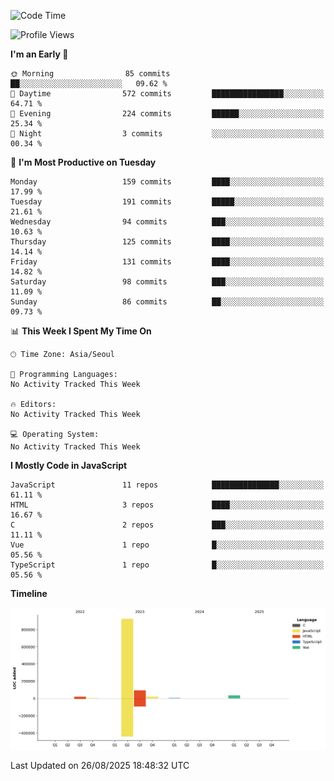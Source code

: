 <!--START_SECTION:waka-->
![Code Time](http://img.shields.io/badge/Code%20Time-131%20hrs%204%20mins-blue)

![Profile Views](http://img.shields.io/badge/Profile%20Views-4-blue)

**I'm an Early 🐤** 

```text
🌞 Morning                85 commits          ██░░░░░░░░░░░░░░░░░░░░░░░   09.62 % 
🌆 Daytime                572 commits         ████████████████░░░░░░░░░   64.71 % 
🌃 Evening                224 commits         ██████░░░░░░░░░░░░░░░░░░░   25.34 % 
🌙 Night                  3 commits           ░░░░░░░░░░░░░░░░░░░░░░░░░   00.34 % 
```
📅 **I'm Most Productive on Tuesday** 

```text
Monday                   159 commits         ████░░░░░░░░░░░░░░░░░░░░░   17.99 % 
Tuesday                  191 commits         █████░░░░░░░░░░░░░░░░░░░░   21.61 % 
Wednesday                94 commits          ███░░░░░░░░░░░░░░░░░░░░░░   10.63 % 
Thursday                 125 commits         ████░░░░░░░░░░░░░░░░░░░░░   14.14 % 
Friday                   131 commits         ████░░░░░░░░░░░░░░░░░░░░░   14.82 % 
Saturday                 98 commits          ███░░░░░░░░░░░░░░░░░░░░░░   11.09 % 
Sunday                   86 commits          ██░░░░░░░░░░░░░░░░░░░░░░░   09.73 % 
```


📊 **This Week I Spent My Time On** 

```text
🕑︎ Time Zone: Asia/Seoul

💬 Programming Languages: 
No Activity Tracked This Week

🔥 Editors: 
No Activity Tracked This Week

💻 Operating System: 
No Activity Tracked This Week
```

**I Mostly Code in JavaScript** 

```text
JavaScript               11 repos            ███████████████░░░░░░░░░░   61.11 % 
HTML                     3 repos             ████░░░░░░░░░░░░░░░░░░░░░   16.67 % 
C                        2 repos             ███░░░░░░░░░░░░░░░░░░░░░░   11.11 % 
Vue                      1 repo              █░░░░░░░░░░░░░░░░░░░░░░░░   05.56 % 
TypeScript               1 repo              █░░░░░░░░░░░░░░░░░░░░░░░░   05.56 % 
```



**Timeline**

![Lines of Code chart](https://raw.githubusercontent.com/project-dy/project-dy/main/assets/bar_graph.png)


 Last Updated on 26/08/2025 18:48:32 UTC
<!--END_SECTION:waka-->
